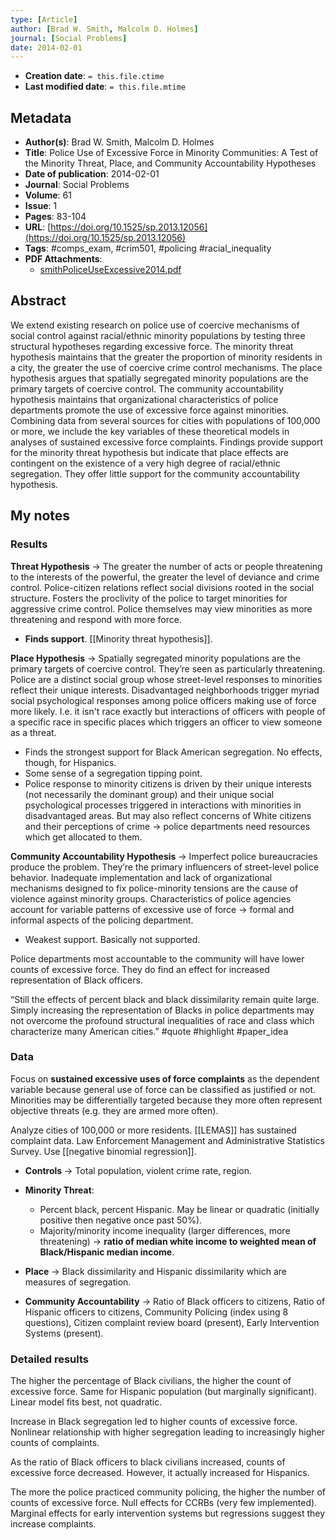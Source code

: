```yaml
---
type: [Article]
author: [Brad W. Smith, Malcolm D. Holmes]
journal: [Social Problems]
date: 2014-02-01
---
```


* **Creation date**: `= this.file.ctime`
* **Last modified date**: `= this.file.mtime`

## Metadata

* **Author(s)**: Brad W. Smith, Malcolm D. Holmes
* **Title**: Police Use of Excessive Force in Minority Communities: A Test of the Minority Threat, Place, and Community Accountability Hypotheses
* **Date of publication**: 2014-02-01
* **Journal**: Social Problems
* **Volume**: 61
* **Issue**: 1
* **Pages**: 83-104
* **URL**: [https://doi.org/10.1525/sp.2013.12056](https://doi.org/10.1525/sp.2013.12056)
* **Tags**: #comps_exam, #crim501, #policing #racial_inequality 
* **PDF Attachments**:
  * [smithPoliceUseExcessive2014.pdf](zotero://open-pdf/library/items/VR3EH8ZF)

## Abstract

We extend existing research on police use of coercive mechanisms of social control against racial/ethnic minority populations by testing three structural hypotheses regarding excessive force. The minority threat hypothesis maintains that the greater the proportion of minority residents in a city, the greater the use of coercive crime control mechanisms. The place hypothesis argues that spatially segregated minority populations are the primary targets of coercive control. The community accountability hypothesis maintains that organizational characteristics of police departments promote the use of excessive force against minorities. Combining data from several sources for cities with populations of 100,000 or more, we include the key variables of these theoretical models in analyses of sustained excessive force complaints. Findings provide support for the minority threat hypothesis but indicate that place effects are contingent on the existence of a very high degree of racial/ethnic segregation. They offer little support for the community accountability hypothesis.

## My notes

### Results

**Threat Hypothesis** → The greater the number of acts or people threatening to the interests of the powerful, the greater the level of deviance and crime control. Police-citizen relations reflect social divisions rooted in the social structure. Fosters the proclivity of the police to target minorities for aggressive crime control. Police themselves may view minorities as more threatening and respond with more force.
* **Finds support**. [[Minority threat hypothesis]].

**Place Hypothesis** → Spatially segregated minority populations are the primary targets of coercive control. They’re seen as particularly threatening. Police are a distinct social group whose street-level responses to minorities reflect their unique interests. Disadvantaged neighborhoods trigger myriad social psychological responses among police officers making use of force more likely. I.e. it isn't race exactly but interactions of officers with people of a specific race in specific places which triggers an officer to view someone as a threat.
* Finds the strongest support for Black American segregation. No effects, though, for Hispanics.
* Some sense of a segregation tipping point.
* Police response to minority citizens is driven by their unique interests (not necessarily the dominant group) and their unique social psychological processes triggered in interactions with minorities in disadvantaged areas. But may also reflect concerns of White citizens and their perceptions of crime → police departments need resources which get allocated to them.

**Community Accountability Hypothesis** → Imperfect police bureaucracies produce the problem. They’re the primary influencers of street-level police behavior. Inadequate implementation and lack of organizational mechanisms designed to fix police-minority tensions are the cause of violence against minority groups. Characteristics of police agencies account for variable patterns of excessive use of force → formal and informal aspects of the policing department.
* Weakest support. Basically not supported.

Police departments most accountable to the community will have lower counts of excessive force. They do find an effect for increased representation of Black officers.

“Still the effects of percent black and black dissimilarity remain quite large. Simply increasing the representation of Blacks in police departments may not overcome the profound structural inequalities of race and class which characterize many American cities.” #quote #highlight #paper_idea

### Data

Focus on **sustained excessive uses of force complaints** as the dependent variable because general use of force can be classified as justified or not. Minorities may be differentially targeted because they more often represent objective threats (e.g. they are armed more often).

Analyze cities of 100,000 or more residents. [[LEMAS]] has sustained complaint data. Law Enforcement Management and Administrative Statistics Survey. Use [[negative binomial regression]].

* **Controls** → Total population, violent crime rate, region.
  
* **Minority Threat**:
	* Percent black, percent Hispanic. May be linear or quadratic (initially positive then negative once past 50%).
	* Majority/minority income inequality (larger differences, more threatening) → **ratio of median white income to weighted mean of Black/Hispanic median income**.
	  
* **Place** → Black dissimilarity and Hispanic dissimilarity which are measures of segregation.
  
* **Community Accountability** → Ratio of Black officers to citizens, Ratio of Hispanic officers to citizens, Community Policing (index using 8 questions), Citizen complaint review board (present), Early Intervention Systems (present).

### Detailed results

The higher the percentage of Black civilians, the higher the count of excessive force. Same for Hispanic population (but marginally significant). Linear model fits best, not quadratic.

Increase in Black segregation led to higher counts of excessive force. Nonlinear relationship with higher segregation leading to increasingly higher counts of complaints.

As the ratio of Black officers to black civilians increased, counts of excessive force decreased. However, it actually increased for Hispanics.

The more the police practiced community policing, the higher the number of counts of excessive force. Null effects for CCRBs (very few implemented). Marginal effects for early intervention systems but regressions suggest they increase complaints.
